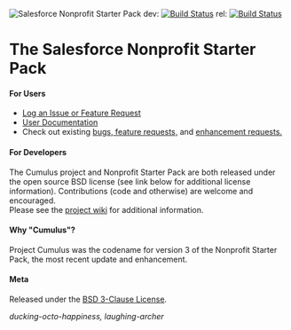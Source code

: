 ![Salesforce Nonprofit Starter Pack](https://cloud.githubusercontent.com/assets/926530/4521558/e2145b70-4d14-11e4-8a31-5d3b6a62b00a.png "Salesforce Nonprofit Starter Pack")
dev:  [![Build Status](http://mrbelvedere.salesforcefoundation.org/mrbelvedere/jenkins/prod/Cumulus_dev/status)](http://ci.salesforcefoundation.org/job/Cumulus_dev/)
rel:  [![Build Status](http://mrbelvedere.salesforcefoundation.org/mrbelvedere/jenkins/prod/Cumulus_rel/status)](http://ci.salesforcefoundation.org/job/Cumulus_rel)

The Salesforce Nonprofit Starter Pack
=======

#### For Users

* <a href="https://github.com/SalesforceFoundation/Cumulus/issues/new" target="_blank">Log an Issue or Feature Request</a>
* <a href="https://powerofus.force.com/articles/Resource/Nonprofit-Starter-Pack-3-Documentation" target="_blank">User Documentation</a>
* Check out existing <a href="https://github.com/SalesforceFoundation/Cumulus/labels/bug" target="_blank">bugs,</a><a href="https://github.com/SalesforceFoundation/Cumulus/labels/feature%20request" target="_blank"> feature requests,</a> and <a href="https://github.com/SalesforceFoundation/Cumulus/labels/enhancement" target="_blank">enhancement requests.</a>

#### For Developers

The Cumulus project and Nonprofit Starter Pack are both released under the open source BSD license (see link below for additional license information).  Contributions (code and otherwise) are welcome and encouraged.  
Please see the <a href="https://github.com/SalesforceFoundation/Cumulus/wiki" target="_blank">project wiki</a> for additional information. 

#### Why "Cumulus"?

Project Cumulus was the codename for version 3 of the Nonprofit Starter Pack, the most recent update and enhancement.

#### Meta

Released under the [BSD 3-Clause License](http://www.opensource.org/licenses/BSD-3-Clause).

_ducking-octo-happiness, laughing-archer_

